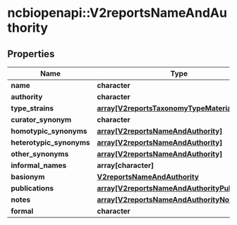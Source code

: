 # ncbiopenapi::V2reportsNameAndAuthority


## Properties
Name | Type | Description | Notes
------------ | ------------- | ------------- | -------------
**name** | **character** |  | [optional] 
**authority** | **character** |  | [optional] 
**type_strains** | [**array[V2reportsTaxonomyTypeMaterial]**](v2reportsTaxonomyTypeMaterial.md) |  | [optional] 
**curator_synonym** | **character** |  | [optional] 
**homotypic_synonyms** | [**array[V2reportsNameAndAuthority]**](v2reportsNameAndAuthority.md) |  | [optional] 
**heterotypic_synonyms** | [**array[V2reportsNameAndAuthority]**](v2reportsNameAndAuthority.md) |  | [optional] 
**other_synonyms** | [**array[V2reportsNameAndAuthority]**](v2reportsNameAndAuthority.md) |  | [optional] 
**informal_names** | **array[character]** |  | [optional] 
**basionym** | [**V2reportsNameAndAuthority**](v2reportsNameAndAuthority.md) |  | [optional] 
**publications** | [**array[V2reportsNameAndAuthorityPublication]**](v2reportsNameAndAuthorityPublication.md) |  | [optional] 
**notes** | [**array[V2reportsNameAndAuthorityNote]**](v2reportsNameAndAuthorityNote.md) |  | [optional] 
**formal** | **character** |  | [optional] 



